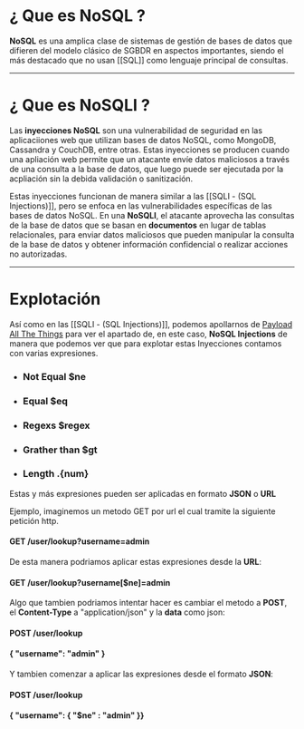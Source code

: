 # ¿ Que es **NoSQL** ? 

**NoSQL** es una amplica clase de sistemas de gestión de bases de datos que difieren del modelo clásico de SGBDR  en aspectos importantes, siendo el más destacado que no usan [[SQL]] como lenguaje principal de consultas.

----

# ¿ Que es **NoSQLI** ?

Las **inyecciones NoSQL** son una vulnerabilidad de seguridad en las aplicaciiones web que utilizan bases de datos NoSQL, como MongoDB, Cassandra y CouchDB, entre otras. Estas inyecciones se producen cuando una apliación web permite que un atacante envíe datos maliciosos a través de una consulta a la base de datos, que luego puede ser ejecutada por la acpliación sin la debida validación o sanitización. 

Estas inyecciones funcionan de manera similar a las [[SQLI - (SQL Injections)]], pero se enfoca en las vulnerabilidades específicas de las bases de datos NoSQL. En una **NoSQLI**, el atacante aprovecha las consultas de la base de datos que se basan en **documentos** en lugar de tablas relacionales, para enviar datos maliciosos que pueden manipular la consulta de la base de datos y obtener información confidencial o realizar acciones no autorizadas. 

----

# Explotación 

Así como en las [[SQLI - (SQL Injections)]], podemos apollarnos de [Payload All The Things](https://github.com/swisskyrepo/PayloadsAllTheThings) para ver el apartado de, en este caso, **NoSQL Injections** de manera que podemos ver que para explotar estas Inyecciones contamos con varias expresiones.

- ### Not Equal **$ne**
- ### Equal **$eq** 
- ### Regexs **$regex** 
- ### Grather than **$gt** 
- ### Length **.{num}**

Estas y más expresiones pueden ser aplicadas en formato **JSON** o **URL** 

Ejemplo, imaginemos un metodo GET por url el cual tramite la siguiente petición http. 

#### GET /user/lookup?username=admin

De esta manera podriamos aplicar estas expresiones desde la **URL**:

#### GET /user/lookup?username[$ne]=admin

Algo que tambien podriamos intentar hacer es cambiar el metodo a **POST**, el **Content-Type** a "application/json" y la **data** como json: 

#### POST /user/lookup 
#### { "username": "admin" }

Y tambien comenzar a aplicar las expresiones desde el formato **JSON**: 

#### POST /user/lookup 
#### { "username": { "$ne" : "admin" }}
  
